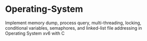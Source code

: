 # Operating-System
Implement memory dump, process query, multi-threading, locking, conditional variables, semaphores, and linked-list file addressing in Operating System xv6 with C
